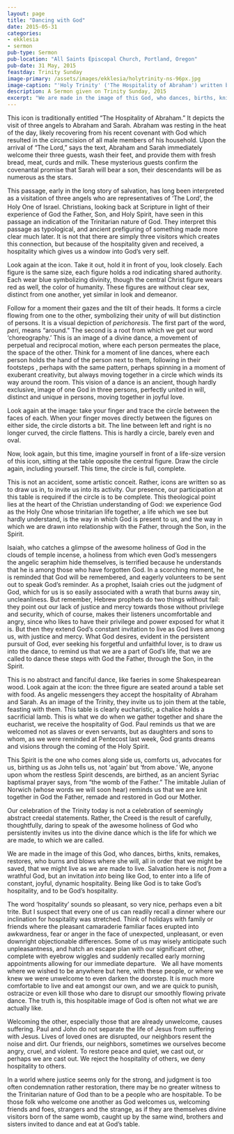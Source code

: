 ```yaml
---
layout: page
title: "Dancing with God"
date: 2015-05-31
categories:
- ekklesia
- sermon
pub-type: Sermon
pub-location: "All Saints Episcopal Church, Portland, Oregon"
pub-date: 31 May, 2015
feastday: Trinity Sunday
image-primary: /assets/images/ekklesia/holytrinity-ns-96px.jpg
image-caption: "'Holy Trinity' ('The Hospitality of Abraham') written by a Nun of New Skete."
description: A Sermon given on Trinity Sunday, 2015
excerpt: "We are made in the image of this God, who dances, births, knits, remakes, restores, who burns and blows where she will, all in order that we might be saved, that we might live as we are made to live. Salvation here is not *from* a wrathful God, but an invitation *into* being like God, to enter into a life of constant, joyful, dynamic hospitality. Being like God is to take God’s hospitality, and to be God’s hospitality."
---
```


This icon is traditionally entitled “The Hospitality of Abraham.” It depicts the visit of three angels to Abraham and Sarah. Abraham was resting in the heat of the day, likely recovering from his recent covenant with God which resulted in the circumcision of all male members of his household. Upon the arrival of “The Lord,” says the text, Abraham and Sarah immediately welcome their three guests, wash their feet, and provide them with fresh bread, meat, curds and milk. These mysterious guests confirm the covenantal promise that Sarah will bear a son, their descendants will be as numerous as the stars.

This passage, early in the long story of salvation, has long been interpreted as a visitation of three angels who are representatives of ‘The Lord’, the Holy One of Israel.<sup>⁠</sup> Christians, looking back at Scripture in light of their experience of God the Father, Son, and Holy Spirit, have seen in this passage an indication of the Trinitarian nature of God. They interpret this passage as typological, and ancient prefiguring of something made more clear much later. It is not that there are simply three visitors which creates this connection, but because of the hospitality given and received, a hospitality which gives us a window into God’s very self.

Look again at the icon. Take it out, hold it in front of you, look closely. Each figure is the same size, each figure holds a rod indicating shared authority. Each wear blue symbolizing divinity, though the central Christ figure wears red as well, the color of humanity. These figures are without clear sex, distinct from one another, yet similar in look and demeanor.

Follow for a moment their gazes and the tilt of their heads. It forms a circle flowing from one to the other, symbolizing their unity of will but distinction of persons. It is a visual depiction of <em>perichoresis</em>. The first part of the word, <em>peri</em>, means “around.” The second is a root from which we get our word ‘choreography.’ This is an image of a divine dance, a movement of perpetual and reciprocal motion, where each person permeates the place, the space of the other. Think for a moment of line dances, where each person holds the hand of the person next to them, following in their footsteps , perhaps with the same pattern, perhaps spinning in a moment of exuberant creativity, but always moving together in a circle which winds its way around the room. This vision of a dance is an ancient, though hardly exclusive, image of one God in three persons, perfectly united in will, distinct and unique in persons, moving together in joyful love.

Look again at the image: take your finger and trace the circle between the faces of each. When your finger moves directly between the figures on either side, the circle distorts a bit. The line between left and right is no longer curved, the circle flattens. This is hardly a circle, barely even and oval.

Now, look again, but this time, imagine yourself in front of a life-size version of this icon, sitting at the table opposite the central figure. Draw the circle again, including yourself. This time, the circle is full, complete.

This is not an accident, some artistic conceit. Rather, icons are written so as to draw us in, to invite us into its activity. Our presence, our participation at this table is required if the circle is to be complete. This theological point lies at the heart of the Christian understanding of God: we experience God as the Holy One whose trinitarian life together, a life which we see but hardly understand, is the way in which God is present to us, and the way in which we are drawn into relationship with the Father, through the Son, in the Spirit.

Isaiah, who catches a glimpse of the awesome holiness of God in the clouds of temple incense, a holiness from which even God’s messengers the angelic seraphim hide themselves, is terrified because he understands that he is among those who have forgotten God. In a scorching moment, he is reminded that God will be remembered, and eagerly volunteers to be sent out to speak God’s reminder. As a prophet, Isaiah cries out the judgment of God, which for us is so easily associated with a wrath that burns away sin, uncleanliness. But remember, Hebrew prophets do two things without fail: they point out our lack of justice and mercy towards those without privilege and security, which of course, makes their listeners uncomfortable and angry, since who likes to have their privilege and power exposed for what it is. But then they extend God’s constant invitation to live as God lives among us, with justice and mercy. What God desires, evident in the persistent pursuit of God, ever seeking his forgetful and unfaithful lover, is to draw us into the dance, to remind us that we are a part of God’s life, that we are called to dance these steps with God the Father, through the Son, in the Spirit.

This is no abstract and fanciful dance, like faeries in some Shakespearean wood. Look again at the icon: the three figure are seated around a table set with food. As angelic messengers they accept the hospitality of Abraham and Sarah. As an image of the Trinity, they invite us to join them at the table, feasting with them. This table is clearly eucharistic, a chalice holds a sacrificial lamb. This is what we do when we gather together and share the eucharist, we receive the hospitality of God. Paul reminds us that we are welcomed not as slaves or even servants, but as daughters and sons to whom, as we were reminded at Pentecost last week, God grants dreams and visions through the coming of the Holy Spirit.

This Spirit is the one who comes along side us, comforts us, advocates for us, birthing us as John tells us, not ‘again’ but ‘from above.’ We, anyone upon whom the restless Spirit descends, are birthed, as an ancient Syriac baptismal prayer says, from “the womb of the Father.” The imitable Julian of Norwich (whose words we will soon hear) reminds us that we are knit together in God the Father, remade and restored in God our Mother.

Our celebration of the Trinity today is not a celebration of seemingly abstract creedal statements. Rather, the Creed is the result of carefully, thoughtfully, daring to speak of the awesome holiness of God who persistently invites us into the divine dance which is the life for which we are made, to which we are called.

We are made in the image of this God, who dances, births, knits, remakes, restores, who burns and blows where she will, all in order that we might be saved, that we might live as we are made to live. Salvation here is not *from* a wrathful God, but an invitation *into* being like God, to enter into a life of constant, joyful, dynamic hospitality. Being like God is to take God’s hospitality, and to be God’s hospitality.

The word ‘hospitality’ sounds so pleasant, so very nice, perhaps even a bit trite. But I suspect that every one of us can readily recall a dinner where our inclination for hospitality was stretched. Think of holidays with family or friends where the pleasant camaraderie familiar faces erupted into awkwardness, fear or anger in the face of unexpected, unpleasant, or even downright objectionable differences. Some of us may wisely anticipate such unpleasantness, and hatch an escape plan with our significant other, complete with eyebrow wiggles and suddenly recalled early morning appointments allowing for our immediate departure.   We all have moments where we wished to be anywhere but here, with these people, or where we knew we were unwelcome to even darken the doorstep. It is much more comfortable to live and eat amongst our own, and we are quick to punish, ostracize or even kill those who dare to disrupt our smoothly flowing private dance. The truth is, this hospitable image of God is often not what we are actually like.

Welcoming the other, especially those that are already unwelcome, causes suffering. Paul and John do not separate the life of Jesus from suffering with Jesus. Lives of loved ones are disrupted, our neighbors resent the noise and dirt. Our friends, our neighbors, sometimes we ourselves become angry, cruel, and violent. To restore peace and quiet, we cast out, or perhaps we are cast out. We reject the hospitality of others, we deny hospitality to others.

In a world where justice seems only for the strong, and judgment is too often condemnation rather restoration, there may be no greater witness to the Trinitarian nature of God than to be a people who are hospitable. To be those folk who welcome one another as God welcomes us, welcoming friends and foes, strangers and the strange, as if they are themselves divine visitors born of the same womb, caught up by the same wind, brothers and sisters invited to dance and eat at God’s table.
